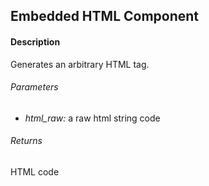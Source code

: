 ## Embedded HTML Component

#### Description
Generates an arbitrary HTML tag.

###### Parameters
* *html_raw:* a raw html string code 

###### Returns
HTML code 
